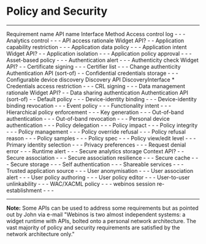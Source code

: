 Policy and Security
===================

  ------------------------------------ ------------------------------ -------------------- --------
  Requirement name                     API name                       Interface            Method
  Access control log                   -                              -                    -
  Analytics control                    -                              -                    -
  API access rationale                 Widget API?                    -                    -
  Application capability restriction   -                              -                    -
  Application data policy              -                              -                    -
  Application intent                   Widget API?                    -                    -
  Application isolation                -                              -                    -
  Application policy approval          -                              -                    -
  Asset-based policy                   -                              -                    -
  Authentication alert                 -                              -                    -
  Authenticity check                   Widget API?                    -                    -
  Certificate signing                  -                              -                    -
  Certifier list                       -                              -                    -
  Change authenticity                  Authentication API (sort-of)   -                    -
  Confidential credentials storage     -                              -                    -
  Configurable device discovery        Discovery API                  DiscoveryInterface   *
  Credentials access restriction       -                              -                    -
  CRL signing                          -                              -                    -
  Data management rationale            Widget API?                    -                    -
  Data sharing authentication          Authentication API (sort-of)   -                    -
  Default policy                       -                              -                    -
  Device-identity binding              -                              -                    -
  Device-identity binding revocation   -                              -                    -
  Event policy                         -                              -                    -
  Functionality intent                 -                              -                    -
  Hierarchical policy enforcement      -                              -                    -
  Key generation                       -                              -                    -
  Out-of-band authentication           -                              -                    -
  Out-of-band revocation               -                              -                    -
  Personal device authentication       -                              -                    -
  Policy delegation                    -                              -                    -
  Policy impact                        -                              -                    -
  Policy integrity                     -                              -                    -
  Policy management                    -                              -                    -
  Policy override refusal              -                              -                    -
  Policy refusal reason                -                              -                    -
  Policy samples                       -                              -                    -
  Policy spec                          -                              -                    -
  Policy view/edit level               -                              -                    -
  Primary identity selection           -                              -                    -
  Privacy preferences                  -                              -                    -
  Request denial error                 -                              -                    -
  Runtime alert                        -                              -                    -
  Secure analytics storage             Context API?                   -                    -
  Secure association                   -                              -                    -
  Secure association resilience        -                              -                    -
  Secure cache                         -                              -                    -
  Secure storage                       -                              -                    -
  Self authentication                  -                              -                    -
  Shareable services                   -                              -                    -
  Trusted application source           -                              -                    -
  User anonymisation                   -                              -                    -
  User association alert               -                              -                    -
  User policy authoring                -                              -                    -
  User policy editor                   -                              -                    -
  User-to-user unlinkability           -                              -                    -
  WAC/XACML policy                     -                              -                    -
  webinos session re-establishment     -                              -                    -
  ------------------------------------ ------------------------------ -------------------- --------

**Note:** Some APIs can be used to address some requirements but as pointed out by John via e-mail "Webinos is two almost independent systems: a widget runtime with APIs, bolted onto a personal network architecture. The vast majority of policy and security requirements are satisfied by the network architecture only."

